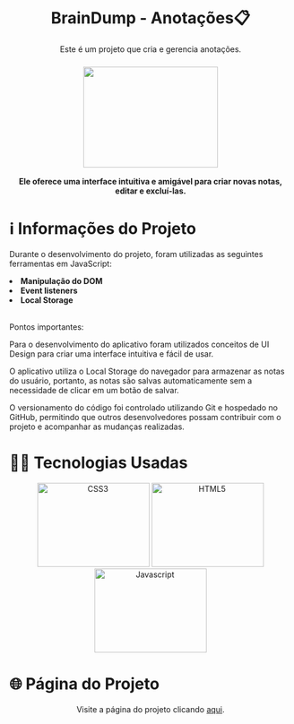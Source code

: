 <h1 align="center">BrainDump - Anotações📋</h1>
<p align="center">Este é um projeto que cria e gerencia anotações.</p>
<h3 align="center">
<img src="https://user-images.githubusercontent.com/113942221/232110838-91ece943-a528-4db7-8a3d-f8d6ceb7c3b5.png" width="240px" height="180px">
</h3>
<p align="center"><strong>Ele oferece uma interface intuitiva e amigável para criar novas notas, editar e excluí-las.</strong><p>

# ℹ️ **Informações do Projeto**
Durante o desenvolvimento do projeto, foram utilizadas as seguintes ferramentas em JavaScript:

<li><strong>Manipulação do DOM</strong></li>
<li><strong>Event listeners</strong></li>
<li><strong>Local Storage</strong></li>
<br>

Pontos importantes:
<br>

Para o desenvolvimento do aplicativo foram utilizados conceitos de UI Design para criar uma interface intuitiva e fácil de usar.
<br>

O aplicativo utiliza o Local Storage do navegador para armazenar as notas do usuário, portanto, as notas são salvas automaticamente sem a necessidade de clicar em um botão de salvar.
<br>

 O versionamento do código foi controlado utilizando Git e hospedado no GitHub, permitindo que outros desenvolvedores possam contribuir com o projeto e acompanhar as mudanças realizadas.
 
# 👩‍💻 **Tecnologias Usadas**
<p align="center">
<a href="https://www.w3.org/TR/CSS/#css" target="_blank" rel="noreferrer"><img src="https://raw.githubusercontent.com/danielcranney/readme-generator/main/public/icons/skills/css3-colored.svg" width="200" height="150" alt="CSS3" /></a>
<a href="https://developer.mozilla.org/en-US/docs/Glossary/HTML5" target="_blank" rel="noreferrer"><img src="https://raw.githubusercontent.com/danielcranney/readme-generator/main/public/icons/skills/html5-colored.svg" width="200" height="150" alt="HTML5" /></a>
<a href="https://developer.mozilla.org/en-US/docs/Web/JavaScript" target="_blank" rel="noreferrer"><img src="https://raw.githubusercontent.com/danielcranney/readme-generator/main/public/icons/skills/javascript-colored.svg" width="200" height="150" alt="Javascript" /></a>

# 🌐 **Página do Projeto**
  <p align="center" >Visite a página do projeto clicando <a href="https://araujoeduarda.github.io/BrainDump-Anotacoes/">aqui</a>.</p>

